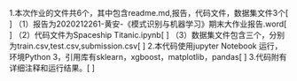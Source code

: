 1.本次作业的文件共6个，其中包含readme.md,报告，代码文件，数据集文件3个[ ]
   （1）报告为2020212261-黄安-《模式识别与机器学习》期末大作业报告.word[ ]
   （2）代码文件为Spaceship Titanic.ipynb[ ]
   （3）数据集文件包含三个，分别为train.csv,test.csv,submission.csv[ ]
2.本代码使用jupyter Notebook 运行，环境Python 3，引用库有sklearn，xgboost，matplotlib，pandas[ ]
3.代码附有详细注释和运行结果。[ ]
